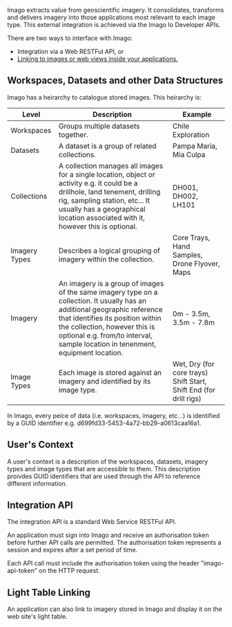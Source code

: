 Imago extracts value from geoscientific imagery. It consolidates, transforms and delivers imagery into those applications most relevant to each image type. This external integration is achieved via the Imago Io Developer APIs.

There are two ways to interface with Imago:

* Integration via a Web RESTFul API, or
* [Linking to images or web views inside your applications.](#linking-light-table)

## Workspaces, Datasets and other Data Structures

Imago has a heirarchy to catalogue stored images. This heirarchy is:

|Level        | Description |    Example  |
|-------------|-------------|-------------|
|Workspaces | Groups multiple datasets together. | Chile Exploration|
|Datasets | A dataset is a group of related collections.| Pampa Maria, Mia Culpa|
|Collections | A collection manages all images for a single location, object or activity e.g. it could be a drillhole, land tenement, drilling rig, sampling station, etc... It usually has a geographical location associated with it, however this is optional.    | DH001, DH002, LH101|
|Imagery Types |Describes a logical grouping of imagery within the collection. | Core Trays, Hand Samples, Drone Flyover, Maps |
|Imagery | An imagery is a group of images of the same imagery type on a collection. It usually has an additional geographic reference that identifies its position within the collection, however this is optional e.g. from/to interval, sample location in tenenment, equipment location. | 0m - 3.5m, 3.5m - 7.8m |
|Image Types | Each image is stored against an imagery and identified by its image type. | Wet, Dry (for core trays) Shift Start, Shift End (for drill rigs) |

In Imago, every peice of data (i.e. workspaces, imagery, etc...) is identified by a GUID identifier e.g.  d699fd33-5453-4a72-bb29-a0613caa16a1.

## User's Context

A user's context is a description of the workspaces, datasets, imagery types and image types that are accessible to them. This description proivdes GUID identifiers that are used through the API to reference different information. 

## Integration API

The integration API is a standard Web Service RESTFul API. 

An application must sign into Imago and receive an authorisation token before further API calls are permitted. The authorisation token represents a session and expires after a set period of time.

Each API call must include the authorisation token using the header "imago-api-token" on the HTTP request.

## Light Table Linking

An application can also link to imagery stored in Imago and display it on the web site's light table.
